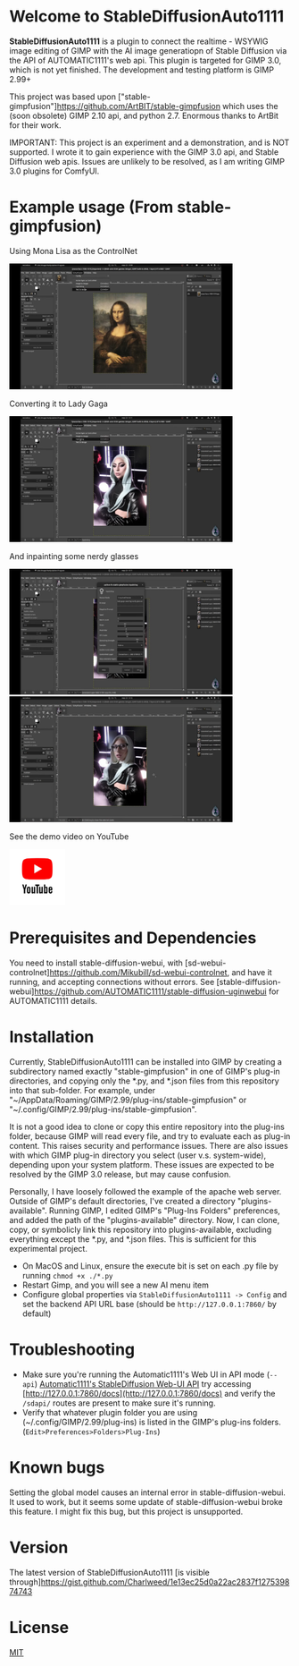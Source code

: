 ﻿# Welcome to StableDiffusionAuto1111

**StableDiffusionAuto1111** is a plugin to connect the realtime - WSYWIG image editing of GIMP with the AI image generatiopn of Stable Diffusion via the API of AUTOMATIC1111's web api. This plugin is targeted for GIMP 3.0, which is not yet finished. The development and testing platform is GIMP 2.99+

This project was based upon ["stable-gimpfusion"]https://github.com/ArtBIT/stable-gimpfusion which uses the (soon obsolete) GIMP 2.10 api, and python 2.7. Enormous thanks to ArtBit for their work.

IMPORTANT: This project is an experiment and a demonstration, and is NOT supported. I wrote it to gain experience with the GIMP 3.0 api, and Stable Diffusion web apis. Issues are unlikely to be resolved, as I am writing GIMP 3.0 plugins for ComfyUI.


# Example usage (From stable-gimpfusion)

Using Mona Lisa as the ControlNet

<img src="https://raw.githubusercontent.com/ArtBIT/stable-gimpfusion/master/assets/monalisa.png" width="400" />

Converting it to Lady Gaga

<img src="https://raw.githubusercontent.com/ArtBIT/stable-gimpfusion/master/assets/monalisa-controlnet-to-ladygaga.png" width="400" />

And inpainting some nerdy glasses

<img src="https://raw.githubusercontent.com/ArtBIT/stable-gimpfusion/master/assets/ladygaga-inpainting.png" width="400" />
<img src="https://raw.githubusercontent.com/ArtBIT/stable-gimpfusion/master/assets/ladygaga-inpainting-result.png" width="400" />

See the demo video on YouTube

<a href="https://www.youtube.com/watch?v=4IuIKe1sEFY" title="Stable Gimpfusion Demo"><img src="https://raw.githubusercontent.com/ArtBIT/stable-gimpfusion/master/assets/youtube-icon.jpg" width="100" /></a>


# Prerequisites and Dependencies
You need to install stable-diffusion-webui, with [sd-webui-controlnet]https://github.com/Mikubill/sd-webui-controlnet, and have it running, and accepting connections without errors. See [stable-diffusion-webui]https://github.com/AUTOMATIC1111/stable-diffusion-uginwebui for AUTOMATIC1111 details.

# Installation
Currently, StableDiffusionAuto1111 can be installed into GIMP by creating a subdirectory named exactly "stable-gimpfusion" in one of GIMP's plug-in directories, and copying only the *.py, and *.json files from this repository into that sub-folder. For example, under "~/AppData/Roaming/GIMP/2.99/plug-ins/stable-gimpfusion" or "~/.config/GIMP/2.99/plug-ins/stable-gimpfusion".

It is not a good idea to clone or copy this entire repository into the plug-ins folder, because GIMP will read every file, and try to evaluate each as plug-in content. This raises security and performance issues. There are also issues with which GIMP plug-in directory you select (user v.s. system-wide), depending upon your system platform. These issues are expected to be resolved by the GIMP 3.0 release, but may cause confusion.

Personally, I have loosely followed the example of the apache web server. Outside of GIMP's default directories, I've created a directory "plugins-available". Running GIMP, I edited GIMP's "Plug-Ins Folders" preferences, and added the path of the "plugins-available" directory. Now, I can clone, copy, or symbolicly link this repository into plugins-available, excluding everything except the *.py, and *.json files. This is sufficient for this experimental project.


- On MacOS and Linux, ensure the execute bit is set on each .py file by running `chmod +x ./*.py`
- Restart Gimp, and you will see a new AI menu item
- Configure global properties via `StableDiffusionAuto1111 -> Config` and set the backend API URL base (should be `http://127.0.0.1:7860/` by default)

# Troubleshooting

- Make sure you're running the Automatic1111's Web UI in API mode (`--api`) [Automatic1111's StableDiffusion Web-UI API](https://github.com/AUTOMATIC1111/stable-diffusion-webui/wiki/API) try accessing [http://127.0.0.1:7860/docs](http://127.0.0.1:7860/docs) and verify the `/sdapi/` routes are present to make sure it's running.
- Verify that whatever plugin folder you are using (~/.config/GIMP/2.99/plug-ins) is listed in the GIMP's plug-ins folders. (`Edit>Preferences>Folders>Plug-Ins`)

# Known bugs
Setting the global model causes an internal error in stable-diffusion-webui. It used to work, but it seems some update of stable-diffusion-webui broke this feature. I might fix this bug, but this project is unsupported.

# Version
The latest version of StableDiffusionAuto1111 [is visible through]https://gist.github.com/Charlweed/1e13ec25d0a22ac2837f127539874743

# License

[MIT](LICENSE)
